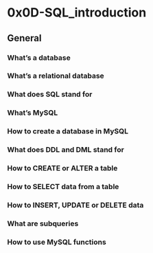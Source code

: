 # 0x0D-SQL_introduction

## General
### What’s a database
### What’s a relational database
### What does SQL stand for
### What’s MySQL
### How to create a database in MySQL
### What does DDL and DML stand for
### How to CREATE or ALTER a table
### How to SELECT data from a table
### How to INSERT, UPDATE or DELETE data
### What are subqueries
### How to use MySQL functions
